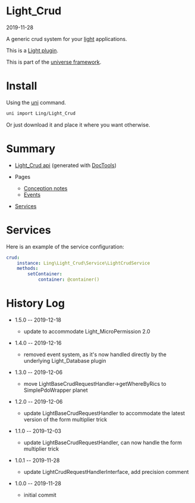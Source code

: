 Light_Crud
===========
2019-11-28



A generic crud system for your [light](https://github.com/lingtalfi/Light) applications.



This is a [Light plugin](https://github.com/lingtalfi/Light/blob/master/doc/pages/plugin.md).

This is part of the [universe framework](https://github.com/karayabin/universe-snapshot).



Install
==========
Using the [uni](https://github.com/lingtalfi/universe-naive-importer) command.
```bash
uni import Ling/Light_Crud
```

Or just download it and place it where you want otherwise.






Summary
===========
- [Light_Crud api](https://github.com/lingtalfi/Light_Crud/blob/master/doc/api/Ling/Light_Crud.md) (generated with [DocTools](https://github.com/lingtalfi/DocTools))
- Pages
    - [Conception notes](https://github.com/lingtalfi/Light_Crud/blob/master/doc/pages/conception-notes.md)
    - [Events](https://github.com/lingtalfi/Light_Crud/blob/master/doc/pages/events.md)

- [Services](#services)



Services
=========

Here is an example of the service configuration:

```yaml
crud:
    instance: Ling\Light_Crud\Service\LightCrudService
    methods:
        setContainer:
            container: @container()
```





History Log
=============

- 1.5.0 -- 2019-12-18

    - update to accommodate Light_MicroPermission 2.0
    
- 1.4.0 -- 2019-12-16

    - removed event system, as it's now handled directly by the underlying Light_Database plugin

- 1.3.0 -- 2019-12-06

    - move LightBaseCrudRequestHandler->getWhereByRics to SimplePdoWrapper planet
    
- 1.2.0 -- 2019-12-06

    - update LightBaseCrudRequestHandler to accommodate the latest version of the form multiplier trick
    
- 1.1.0 -- 2019-12-03

    - update LightBaseCrudRequestHandler, can now handle the form multiplier trick
    
- 1.0.1 -- 2019-11-28

    - update LightCrudRequestHandlerInterface, add precision comment
    
- 1.0.0 -- 2019-11-28

    - initial commit
